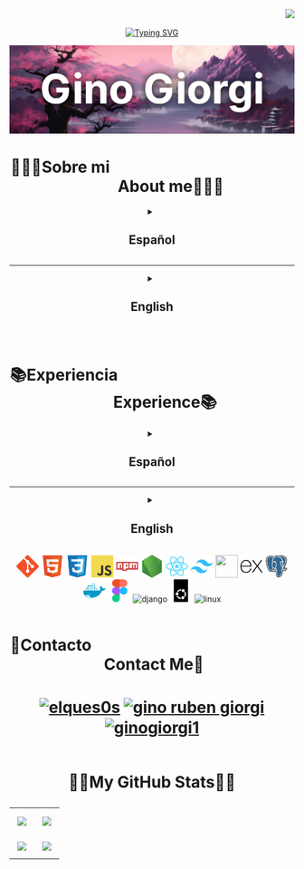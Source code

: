 <p align="right"><a href="https://visitorbadge.io/status?path=ginogiorgi"><img src="https://api.visitorbadge.io/api/visitors?path=ginogiorgi&label=VISITANTES%2FVISITORS&labelColor=%23f47373&countColor=%23555555&style=flat-square&labelStyle=upper" /></a></p>

<p align="center">
    <a href="https://git.io/typing-svg"><img src="https://readme-typing-svg.demolab.com?font=Roboto&weight=700&size=30&duration=3000&pause=1000&color=F47373&center=true&vCenter=true&random=false&width=435&lines=Hello%2C+welcome!;Hola%2C+bienvenido!" alt="Typing SVG" /></a>
</p>

<img src="https://github.com/ginogiorgi/ginogiorgi/blob/main/gitHub-cover.PNG?raw=true" />

<h1 align="center">🙋🏻‍♂Sobre mi‎ ‎ ‎ ‎ ‎ ‎ ‎ ‎ ‎ ‎ ‎ ‎ ‎ ‎ ‎ ‎ ‎ ‎ ‎ ‎ ‎ ‎ ‎ ‎ ‎ ‎ ‎ ‎ ‎ ‎ ‎‎ ‎ ‎ ‎ ‎ ‎ ‎ ‎ ‎ ‎ ‎ ‎ ‎ ‎ ‎ ‎ ‎ ‎ ‎ ‎ ‎ ‎ ‎ ‎ ‎ ‎ ‎ ‎ ‎ ‎ ‎About me🙋🏻‍♂</h2>
<details close>
<summary align="center"><h2>Español</h2></summary>
<br>
<div align="center">
Mi nombre completo es Gino Rubén Giorgi, nacido el 7 de enero de 1999. Oriundo de Rosario, Argentina. Apasionado del hardware y el software desde chico. Mis habilidades principales son de JavaScript, pero me gusta experimentar con tecnologías más avanzadas y raras.

Me considero muy perfeccionista, siempre trato de entregar el mejor producto posible, y me interesa escuchar y adquirir opiniones diferentes a la mía.

En mi tiempo libre me gusta experimentar y aprender sobre sistemas operativos, cocinar, y debatir con amigos sobre política, economía y videojuegos. 

En el futuro me veo involucrándome con la inteligencia artificial y desarrollando una tecnología revolucionaria.

En el ámbito personal anhelo conocer culturas diferentes a la mía, como las originarias de Japón o Italia.
</div>

</details>

------------

<details close>
<summary align="center"><h2>English</h2></summary>
<br>
<div align="center">
My full name is Gino Rubén Giorgi, born on January 7, 1999. Originally from Rosario, Argentina. Passionate about hardware and software since childhood. My main skills are JavaScript, but I like to experiment with more advanced and weird technologies.

I consider myself very perfectionist, I always try to deliver the best product possible, and I am interested in listening to and acquiring opinions different from mine.

In my free time I like to experiment and learn about operating systems, cook, and debate with friends about politics, economics, and video games.

In the future I see myself getting involved with artificial intelligence and developing revolutionary technology.

On a personal level, I long to get to know cultures different from mine, such as those originating from Japan or Italy.
</div>

</details>

‎ ‎ 

<h1 align="center">📚Experiencia‎ ‎ ‎ ‎ ‎ ‎ ‎ ‎ ‎ ‎ ‎ ‎ ‎ ‎ ‎ ‎ ‎ ‎ ‎ ‎ ‎ ‎ ‎ ‎ ‎ ‎ ‎ ‎ ‎ ‎ ‎‎ ‎ ‎ ‎ ‎ ‎ ‎ ‎ ‎ ‎ ‎ ‎ ‎ ‎ ‎ ‎ ‎ ‎ ‎ ‎ ‎ ‎ ‎ ‎ ‎ ‎Experience📚</h2>
<details close>
<summary align="center"><h2>Español</h2></summary>
<br>

- Cursos de programación Full Stack realizados en la plataforma de Platzi https://platzi.com/
- Curso de Python de Coderhouse en https://www.coderhouse.com/
- Titulo en Ingles de Misericordia School of English

</details>

------------

<details close>
<summary align="center"><h2>English</h2></summary>
<br>

- Full Stack programming courses carried out on the Platzi platform https://platzi.com/
- Coderhouse Python Course in https://www.coderhouse.com/
- Degree in English from Misericordia School of English

</details>
‎ 

<div align="center">
  <img src="https://raw.githubusercontent.com/devicons/devicon/master/icons/git/git-original.svg" width="40" height="40" />
  <img src="https://raw.githubusercontent.com/devicons/devicon/master/icons/html5/html5-original.svg" width="40" height="40" />
  <img src="https://raw.githubusercontent.com/devicons/devicon/master/icons/css3/css3-original.svg" width="40" height="40" />
  <img src="https://raw.githubusercontent.com/devicons/devicon/master/icons/javascript/javascript-original.svg" width="40" height="40" />
  <img src="https://raw.githubusercontent.com/devicons/devicon/55609aa5bd817ff167afce0d965585c92040787a/icons/npm/npm-original-wordmark.svg" width="40" height="40" />
  <img src="https://raw.githubusercontent.com/devicons/devicon/master/icons/nodejs/nodejs-original.svg" width="40" height="40" />
  <img src="https://raw.githubusercontent.com/devicons/devicon/master/icons/react/react-original.svg" width="40" height="40" />
  <img src="https://raw.githubusercontent.com/devicons/devicon/master/icons/tailwindcss/tailwindcss-plain.svg" width="40" height="40" />
  <img src="https://camo.githubusercontent.com/61e102d7c605ff91efedb9d7e47c1c4a07cef59d3e1da202fd74f4772122ca4e/68747470733a2f2f766974656a732e6465762f6c6f676f2e737667" width="40" height="40" />
  <img src="https://raw.githubusercontent.com/devicons/devicon/55609aa5bd817ff167afce0d965585c92040787a/icons/express/express-original.svg" width="40" height="40" />
  <img src="https://raw.githubusercontent.com/devicons/devicon/55609aa5bd817ff167afce0d965585c92040787a/icons/postgresql/postgresql-original.svg" width="40" height="40" />
  <img src="https://raw.githubusercontent.com/devicons/devicon/master/icons/docker/docker-plain.svg" width="40" height="40" />
  <img src="https://raw.githubusercontent.com/devicons/devicon/master/icons/figma/figma-original.svg" width="40" height="40" />
  <img src="https://cdn.worldvectorlogo.com/logos/django.svg" alt="django" width="40" height="40"/>
  <img src="https://raw.githubusercontent.com/devicons/devicon/55609aa5bd817ff167afce0d965585c92040787a/icons/ubuntu/ubuntu-plain.svg" alt="linux" width="40" height="40"/>
  <img src="https://cdn0.iconfinder.com/data/icons/flat-round-system/512/archlinux-512.png" alt="linux" width="40" height="40"/>
<div/>
‎ ‎ 

<h1 align="center">📩Contacto‎ ‎ ‎ ‎ ‎ ‎ ‎ ‎ ‎ ‎ ‎ ‎ ‎ ‎ ‎ ‎ ‎ ‎ ‎ ‎ ‎ ‎ ‎ ‎ ‎ ‎ ‎ ‎ ‎ ‎ ‎ ‎ ‎ ‎ ‎ ‎ ‎ ‎ ‎ ‎ ‎ ‎ ‎ ‎ ‎ ‎ ‎ ‎ ‎ ‎ ‎ ‎ ‎ ‎ ‎ ‎ ‎Contact Me📩<h1/>
<div align="center">
<a href="https://twitter.com/ginogiorgi890" target="blank"><img align="center" src="https://raw.githubusercontent.com/rahuldkjain/github-profile-readme-generator/master/src/images/icons/Social/twitter.svg" alt="elques0s" height="30" width="40" /></a>
<a href="https://linkedin.com/in/gino-ruben-giorgi-307a4926a" target="blank"><img align="center" src="https://raw.githubusercontent.com/rahuldkjain/github-profile-readme-generator/master/src/images/icons/Social/linked-in-alt.svg" alt="gino ruben giorgi" height="30" width="40" /></a>
<a href="https://instagram.com/ginogiorgi1" target="blank"><img align="center" src="https://raw.githubusercontent.com/rahuldkjain/github-profile-readme-generator/master/src/images/icons/Social/instagram.svg" alt="ginogiorgi1" height="30" width="40" /></a>
<div/>
‎ ‎ 
‎ ‎ 
 
<p>💪🏻My GitHub Stats💪🏻<p/>

<table>
    <tr>
        <td align="center">
            <img src="https://github-profile-trophy.vercel.app/?username=ginogiorgi&row=3&column=4&no-bg=true&theme=tokyonight"/>
        </td>
        <td align="center">
            <img src="https://github-readme-streak-stats.herokuapp.com/?user=ginogiorgi&theme=tokyonight"/>
        </td> 
    </tr>
    <tr>
        <td align="center">
            <img src="https://github-readme-stats.vercel.app/api?username=ginogiorgi&count_private=true&show_icons=true&theme=tokyonight"/>
        </td>
        <td align="center">
            <img src="https://github-readme-stats.vercel.app/api/top-langs/?username=ginogiorgi&langs_count=10&layout=compact&theme=tokyonight"/>
        </td>
    </tr>
</table>
